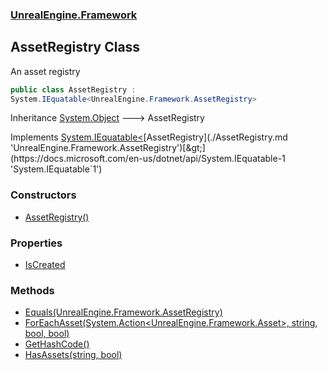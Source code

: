 ### [UnrealEngine.Framework](./UnrealEngine-Framework.md 'UnrealEngine.Framework')
## AssetRegistry Class
An asset registry  
```csharp
public class AssetRegistry :
System.IEquatable<UnrealEngine.Framework.AssetRegistry>
```
Inheritance [System.Object](https://docs.microsoft.com/en-us/dotnet/api/System.Object 'System.Object') &#129106; AssetRegistry  

Implements [System.IEquatable&lt;](https://docs.microsoft.com/en-us/dotnet/api/System.IEquatable-1 'System.IEquatable`1')[AssetRegistry](./AssetRegistry.md 'UnrealEngine.Framework.AssetRegistry')[&gt;](https://docs.microsoft.com/en-us/dotnet/api/System.IEquatable-1 'System.IEquatable`1')  
### Constructors
- [AssetRegistry()](./AssetRegistry-AssetRegistry().md 'UnrealEngine.Framework.AssetRegistry.AssetRegistry()')
### Properties
- [IsCreated](./AssetRegistry-IsCreated.md 'UnrealEngine.Framework.AssetRegistry.IsCreated')
### Methods
- [Equals(UnrealEngine.Framework.AssetRegistry)](./AssetRegistry-Equals(AssetRegistry).md 'UnrealEngine.Framework.AssetRegistry.Equals(UnrealEngine.Framework.AssetRegistry)')
- [ForEachAsset(System.Action&lt;UnrealEngine.Framework.Asset&gt;, string, bool, bool)](./AssetRegistry-ForEachAsset(Action-Asset-_string_bool_bool).md 'UnrealEngine.Framework.AssetRegistry.ForEachAsset(System.Action&lt;UnrealEngine.Framework.Asset&gt;, string, bool, bool)')
- [GetHashCode()](./AssetRegistry-GetHashCode().md 'UnrealEngine.Framework.AssetRegistry.GetHashCode()')
- [HasAssets(string, bool)](./AssetRegistry-HasAssets(string_bool).md 'UnrealEngine.Framework.AssetRegistry.HasAssets(string, bool)')
